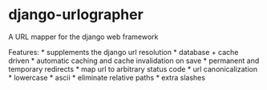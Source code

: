 django-urlographer
==================

A URL mapper for the django web framework

Features:
    * supplements the django url resolution
    * database + cache driven
    * automatic caching and cache invalidation on save
    * permanent and temporary redirects
    * map url to arbitrary status code
    * url canonicalization
        * lowercase
        * ascii
        * eliminate relative paths
        * extra slashes
